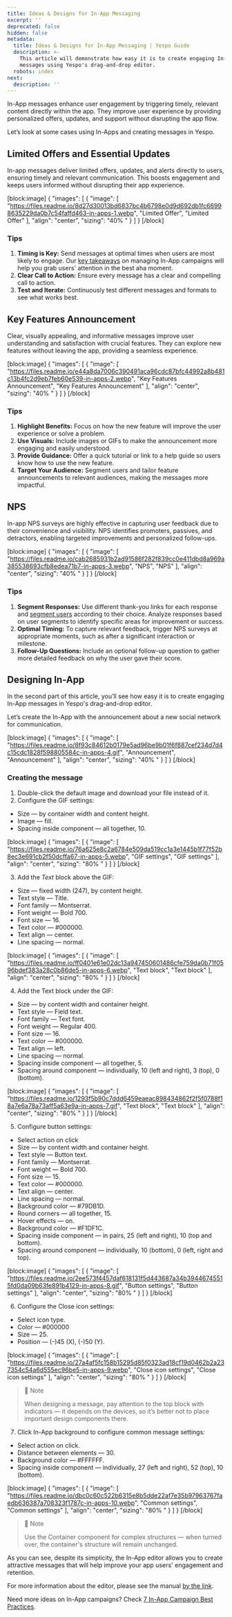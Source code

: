 ```yaml
---
title: Ideas & Designs for In-App Messaging
excerpt: ''
deprecated: false
hidden: false
metadata:
  title: Ideas & Designs for In-App Messaging | Yespo Guide
  description: >-
    This article will demonstrate how easy it is to create engaging In-App
    messages using Yespo's drag-and-drop editor.
  robots: index
next:
  description: ''
---
```

In-App messages enhance user engagement by triggering timely, relevant content directly within the app. They improve user experience by providing personalized offers, updates, and support without disrupting the app flow.

Let’s look at some cases using In-Apps and creating messages in Yespo.

## Limited Offers and Essential Updates

In-app messages deliver limited offers, updates, and alerts directly to users, ensuring timely and relevant communication. This boosts engagement and keeps users informed without disrupting their app experience.

[block:image]
{
  "images": [
    {
      "image": [
        "https://files.readme.io/8d27d30013bd6837bc4b6798e0d9d692db1fc66998635229da0b7c54faffd463-in-apps-1.webp",
        "Limited Offer",
        "Limited Offer"
      ],
      "align": "center",
      "sizing": "40% "
    }
  ]
}
[/block]


### Tips

1. **Timing is Key:** Send messages at optimal times when users are most likely to engage. Our [key takeaways](https://docs.yespo.io/docs/managing-app-campaigns) on managing In-App campaigns will help you grab users' attention in the best aha moment.
2. **Clear Call to Action:** Ensure every message has a clear and compelling call to action.
3. **Test and Iterate:** Continuously test different messages and formats to see what works best.

## Key Features Announcement

Clear, visually appealing, and informative messages improve user understanding and satisfaction with crucial features. They can explore new features without leaving the app, providing a seamless experience.

[block:image]
{
  "images": [
    {
      "image": [
        "https://files.readme.io/e44a8da7006c390491aca96cdc87bfc44992a8b481c13b4fc2d9eb7feb60e539-in-apps-2.webp",
        "Key Features Announcement",
        "Key Features Announcement"
      ],
      "align": "center",
      "sizing": "40% "
    }
  ]
}
[/block]


### Tips

1. **Highlight Benefits:** Focus on how the new feature will improve the user experience or solve a problem.
2. **Use Visuals:** Include images or GIFs to make the announcement more engaging and easily understood.
3. **Provide Guidance:** Offer a quick tutorial or link to a help guide so users know how to use the new feature.
4. **Target Your Audience:** Segment users and tailor feature announcements to relevant audiences, making the messages more impactful.

## NPS

In-app NPS surveys are highly effective in capturing user feedback due to their convenience and visibility. NPS identifies promoters, passives, and detractors, enabling targeted improvements and personalized follow-ups.

[block:image]
{
  "images": [
    {
      "image": [
        "https://files.readme.io/cab2685931b2ad91586f282f839cc0e411dbd8a969a385538693cfb8edea71b7-in-apps-3.webp",
        "NPS",
        "NPS"
      ],
      "align": "center",
      "sizing": "40% "
    }
  ]
}
[/block]


### Tips

1. **Segment Responses:** Use different thank-you links for each response and [segment users](https://docs.yespo.io/docs/segmentation-campaign-activity) according to their choice. Analyze responses based on user segments to identify specific areas for improvement or success.
2. **Optimal Timing:** To capture relevant feedback, trigger NPS surveys at appropriate moments, such as after a significant interaction or milestone.
3. **Follow-Up Questions:** Include an optional follow-up question to gather more detailed feedback on why the user gave their score.

## Designing In-App

In the second part of this article, you’ll see how easy it is to create engaging In-App messages in Yespo's drag-and-drop editor.

Let’s create the In-App with the announcement about a new social network for communication.

[block:image]
{
  "images": [
    {
      "image": [
        "https://files.readme.io/8f93c84612b0179e5ad96be9b01f6f887cef234d7d4c15cdc1828f598805584c-in-apps-4.gif",
        "Announcement",
        "Announcement"
      ],
      "align": "center",
      "sizing": "40% "
    }
  ]
}
[/block]


### Creating the message

1. Double-click the default image and download your file instead of it.
2. Configure the GIF settings:

- Size — by container width and content height.
- Image — fill.
- Spacing inside component — all together, 10.

[block:image]
{
  "images": [
    {
      "image": [
        "https://files.readme.io/76a625e8c2a6784e509da519cc1a3e1445b1f77f52b8ec3e691cb2f50dcffa67-in-apps-5.webp",
        "GIF settings",
        "GIF settings"
      ],
      "align": "center",
      "sizing": "80% "
    }
  ]
}
[/block]


3. Add the _Text_ block above the GIF:

- Size — fixed width (247), by content height.
- Text style — Title.
- Font family — Montserrat.
- Font weight — Bold 700.
- Font size — 16.
- Text color — #000000.
- Text align — center.
- Line spacing — normal.

[block:image]
{
  "images": [
    {
      "image": [
        "https://files.readme.io/ff0401e61e02dc13a947450601486cfe759da0b71f0596bdef383a28c0b86de5-in-apps-6.webp",
        "Text block",
        "Text block"
      ],
      "align": "center",
      "sizing": "80% "
    }
  ]
}
[/block]


4. Add the Text block under the GIF:

- Size — by content width and container height.
- Text style — Field text.
- Font family — Text font.
- Font weight — Regular 400.
- Font size — 16.
- Text color — #000000.
- Text align — left.
- Line spacing — normal.
- Spacing inside component — all together, 5.
- Spacing around component — individually, 10 (left and right), 3 (top), 0 (bottom).

[block:image]
{
  "images": [
    {
      "image": [
        "https://files.readme.io/1293f5b90c7ddd6459eaeac898434862f2f5f0788f18a7e6a78a73aff5a63e9a-in-apps-7.gif",
        "Text block",
        "Text block"
      ],
      "align": "center",
      "sizing": "80% "
    }
  ]
}
[/block]


5. Configure button settings:

- Select action on click
- Size — by content width and container height.
- Text style — Button text.
- Font family — Montserrat.
- Font weight — Bold 700.
- Font size — 15.
- Text color — #000000.
- Text align — center.
- Line spacing — normal.
- Background color — #79DB1D.
- Round corners — all together, 15.
- Hover effects — on.
- Background color — #F1DF1C.
- Spacing inside component — in pairs, 25 (left and right), 10 (top and bottom).
- Spacing around component — individually, 10 (bottom), 0 (left, right and top).

[block:image]
{
  "images": [
    {
      "image": [
        "https://files.readme.io/2ee573f4457daf618131f5d443687a34b39446745515fd0da09b63fe891b4129-in-apps-8.gif",
        "Button settings",
        "Button settings"
      ],
      "align": "center",
      "sizing": "80% "
    }
  ]
}
[/block]


6. Configure the Close icon settings:

- Select icon type.
- Color — #000000
- Size — 25.
- Position — (-)45 (X), (-)50 (Y).

[block:image]
{
  "images": [
    {
      "image": [
        "https://files.readme.io/27a4af5fc158b15295d85f0323ad18cf19d0462b2a237354c54a6d555ec96be5-in-apps-9.webp",
        "Close icon settings",
        "Close icon settings"
      ],
      "align": "center",
      "sizing": "80% "
    }
  ]
}
[/block]


> 📘 Note
> 
> When designing a message, pay attention to the top block with indicators — it depends on the devices, so it’s better not to place important design components there.

7. Click In-App background to configure common message settings:

- Select action on click.
- Distance between elements — 30.
- Background color — #FFFFFF.
- Spacing inside component — individually, 27 (left and right), 52 (top), 10 (bottom).

[block:image]
{
  "images": [
    {
      "image": [
        "https://files.readme.io/dbc0c60c522b6315e8b5dde22af7e35b97963767faedb636387a708323f1787c-in-apps-10.webp",
        "Common settings",
        "Common settings"
      ],
      "align": "center",
      "sizing": "80% "
    }
  ]
}
[/block]


> 📘 Note
> 
> Use the Container component for complex structures — when turned over, the container's structure will remain unchanged.

As you can see, despite its simplicity, the In-App editor allows you to create attractive messages that will help improve your app users' engagement and retention.

For more information about the editor, please see the manual [by the link](https://docs.yespo.io/docs/in-app).

Need more ideas on In-App campaigns? Check [7 In-App Campaign Best Practices](https://docs.yespo.io/docs/7-app-campaign-best-practices).